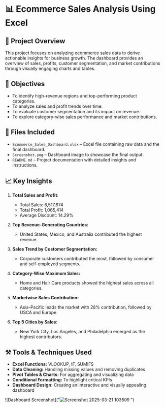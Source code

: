 
# 📊 Ecommerce Sales Analysis Using Excel

## 🚀 Project Overview
This project focuses on analyzing ecommerce sales data to derive actionable insights for business growth. The dashboard provides an overview of sales, profits, customer segmentation, and market contributions through visually engaging charts and tables.

## 🎯 Objectives
- To identify high-revenue regions and top-performing product categories.
- To analyze sales and profit trends over time.
- To evaluate customer segmentation and its impact on revenue.
- To explore category-wise sales performance and market contributions.

## 📂 Files Included
- `Ecommerce_Sales_Dashboard.xlsx` – Excel file containing raw data and the final dashboard.
- `Screenshot.png` – Dashboard image to showcase the final output.
- `README.md` – Project documentation with detailed insights and instructions.

## 📈 Key Insights
1. **Total Sales and Profit:**
   - Total Sales: 6,517,674
   - Total Profit: 1,065,414
   - Average Discount: 14.29%

2. **Top Revenue-Generating Countries:**
   - United States, Mexico, and Australia contributed the highest revenue.

3. **Sales Trend by Customer Segmentation:**
   - Corporate customers contributed the most, followed by consumer and self-employed segments.

4. **Category-Wise Maximum Sales:**
   - Home and Hair Care products showed the highest sales across all categories.

5. **Marketwise Sales Contribution:**
   - Asia-Pacific leads the market with 28% contribution, followed by USCA and Europe.

6. **Top 5 Cities by Sales:**
   - New York City, Los Angeles, and Philadelphia emerged as the highest contributors.

## ⚒️ Tools & Techniques Used
- **Excel Functions:** VLOOKUP, IF, SUMIFS
- **Data Cleaning:** Handling missing values and removing duplicates
- **Pivot Tables & Charts:** For aggregating and visualizing data
- **Conditional Formatting:** To highlight critical KPIs
- **Dashboard Design:** Creating an interactive and visually appealing dashboard

![Dashboard Screenshot]("![Screenshot 2025-03-21 103509](https://github.com/user-attachments/assets/8067da30-9652-4a9b-81e2-712081c6e050)
")


